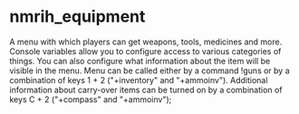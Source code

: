 # nmrih_equipment
A menu with which players can get weapons, tools, medicines and more. Console variables allow you to configure access to various categories of things. You can also configure what information about the item will be visible in the menu. Menu can be called either by a command !guns or by a combination of keys 1 + 2 ("+inventory" and "+ammoinv"). Additional information about carry-over items can be turned on by a combination of keys C + 2 ("+compass" and "+ammoinv");
